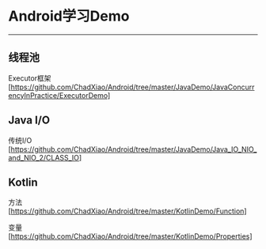 # Android学习Demo

------

## 线程池 ##

Executor框架 [https://github.com/ChadXiao/Android/tree/master/JavaDemo/JavaConcurrencyInPractice/ExecutorDemo]

## Java I/O ##

传统I/O [https://github.com/ChadXiao/Android/tree/master/JavaDemo/Java_IO_NIO_and_NIO_2/CLASS_IO]

## Kotlin ##

方法 [https://github.com/ChadXiao/Android/tree/master/KotlinDemo/Function]


变量 [https://github.com/ChadXiao/Android/tree/master/KotlinDemo/Properties]

